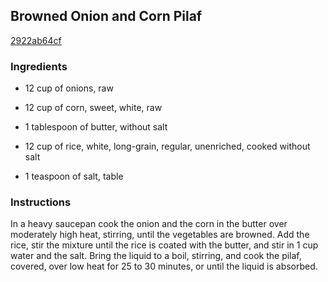 ## Browned Onion and Corn Pilaf

[2922ab64cf](http://www.food.com/recipe/browned-onion-and-corn-pilaf-299491)

### Ingredients

 - 12 cup of onions, raw

 - 12 cup of corn, sweet, white, raw

 - 1 tablespoon of butter, without salt

 - 12 cup of rice, white, long-grain, regular, unenriched, cooked without salt

 - 1 teaspoon of salt, table

### Instructions

In a heavy saucepan cook the onion and the corn in the butter over moderately high heat, stirring, until the vegetables are browned. Add the rice, stir the mixture until the rice is coated with the butter, and stir in 1 cup water and the salt. Bring the liquid to a boil, stirring, and cook the pilaf, covered, over low heat for 25 to 30 minutes, or until the liquid is absorbed.